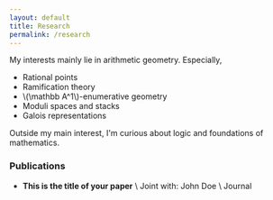 ```yaml
---
layout: default
title: Research
permalink: /research
---
```


My interests mainly lie in arithmetic geometry. Especially,

- Rational points
- Ramification theory
- \\(\mathbb A^1\\)-enumerative geometry
- Moduli spaces and stacks
- Galois representations

Outside my main interest, I'm curious about logic and foundations of mathematics. 

### Publications
- **This is the title of your paper** \\
Joint with: John Doe  \\
Journal